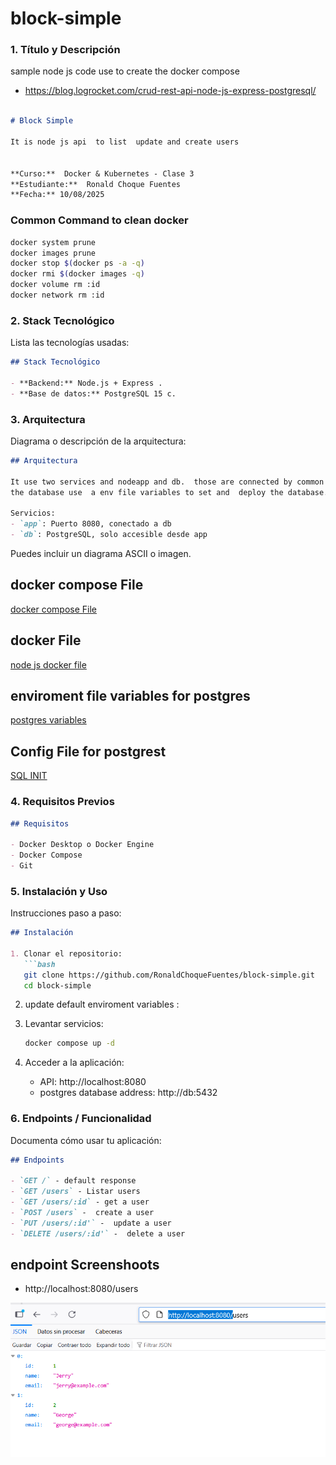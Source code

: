 # block-simple


### 1. Título y Descripción

sample node js code use to create the docker compose
- https://blog.logrocket.com/crud-rest-api-node-js-express-postgresql/

```markdown

# Block Simple

It is node js api  to list  update and create users 


**Curso:**  Docker & Kubernetes - Clase 3
**Estudiante:**  Ronald Choque Fuentes
**Fecha:** 10/08/2025

```


### Common Command to clean docker


```bash
docker system prune
docker images prune
docker stop $(docker ps -a -q)
docker rmi $(docker images -q)
docker volume rm :id
docker network rm :id

```

### 2. Stack Tecnológico

Lista las tecnologías usadas:

```markdown
## Stack Tecnológico

- **Backend:** Node.js + Express .
- **Base de datos:** PostgreSQL 15 c.
```

### 3. Arquitectura

Diagrama o descripción de la arquitectura:

```markdown
## Arquitectura

It use two services and nodeapp and db.  those are connected by common network.
the database use  a env file variables to set and  deploy the database.

Servicios:
- `app`: Puerto 8080, conectado a db 
- `db`: PostgreSQL, solo accesible desde app

```

Puedes incluir un diagrama ASCII o imagen.

## docker compose File
[docker compose File](docker-compose.yml)

## docker File
[node js docker file](app/Dockerfile)

## enviroment file variables for postgres
[postgres variables](.env)

##  Config File for postgrest
[SQL INIT](config/init.sql)

### 4. Requisitos Previos

```markdown
## Requisitos

- Docker Desktop o Docker Engine
- Docker Compose
- Git
```

### 5. Instalación y Uso

Instrucciones paso a paso:

```markdown
## Instalación

1. Clonar el repositorio:
   ```bash
   git clone https://github.com/RonaldChoqueFuentes/block-simple.git
   cd block-simple
   ```

2. update default enviroment variables  :
 

3. Levantar servicios:
   ```bash
   docker compose up -d
   ```

4. Acceder a la aplicación:
   - API: http://localhost:8080
   - postgres database address: http://db:5432



### 6. Endpoints / Funcionalidad

Documenta cómo usar tu aplicación:

```markdown
## Endpoints

- `GET /` - default response
- `GET /users` - Listar users
- `GET /users/:id` - get a user
- `POST /users` -  create a user
- `PUT /users/:id'` -  update a user
- `DELETE /users/:id'` -  delete a user
```

## endpoint Screenshoots

- http://localhost:8080/users

![alt text](screenshots/image.png)


